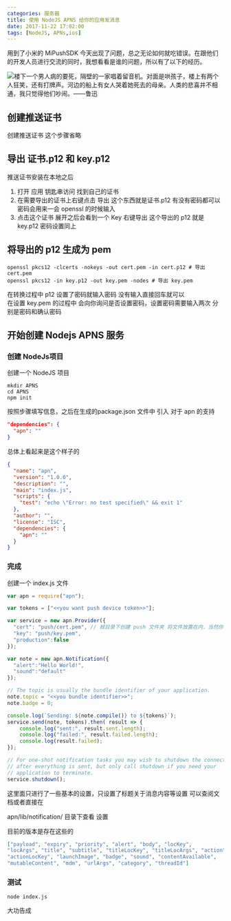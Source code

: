 ```yaml
---
categories: 服务器
title: 使用 NodeJS APNS 给你的应用发消息
date: 2017-11-22 17:02:00
tags: [NodeJS, APNs,ios]
---
```


用到了小米的 MiPushSDK 今天出现了问题，总之无论如何就吃错误。在跟他们的开发人员进行交流的同时，我想看看是谁的问题，所以有了以下的经历。

![楼下一个男人病的要死，隔壁的一家唱着留音机。对面是哄孩子，楼上有两个人狂笑，还有打牌声。河边的船上有女人哭着她死去的母亲。人类的悲喜并不相通，我只觉得他们吵闹。——鲁迅](http://image.msiter.com/stock-photo-236362221.jpg)

<!-- more -->


## 创建推送证书

创建推送证书 这个步骤省略

## 导出 证书.p12 和 key.p12

推送证书安装在本地之后

1. 打开 应用 钥匙串访问 找到自己的证书
2. 在需要导出的证书上右键点击 导出 这个东西就是证书.p12 有没有密码都可以 密码会用来一会 openssl 的时候输入
3. 点击这个证书 展开之后会看到一个 Key 右键导出 这个导出的 p12 就是 key.p12 密码设置同上

## 将导出的 p12 生成为 pem

````shell
openssl pkcs12 -clcerts -nokeys -out cert.pem -in cert.p12 # 导出 cert.pem
openssl pkcs12 -in key.p12 -out key.pem -nodes # 导出 key.pem
````
在转换过程中 p12 设置了密码就输入密码 没有输入直接回车就可以    
在设置 key.pem 的过程中 会向你询问是否设置密码，设置密码需要输入两次 分别是密码和确认密码

## 开始创建 Nodejs APNS 服务

### 创建 NodeJs项目

创建一个 NodeJS 项目

````shell
mkdir APNS
cd APNS
npm init
````

按照步骤填写信息，之后在生成的package.json 文件中 引入 对于 apn  的支持
````json
"dependencies": {
  "apn": ""
}
````
总体上看起来是这个样子的
````json
{
  "name": "apn",
  "version": "1.0.0",
  "description": "",
  "main": "index.js",
  "scripts": {
    "test": "echo \"Error: no test specified\" && exit 1"
  },
  "author": "",
  "license": "ISC",
  "dependencies": {
    "apn": ""
  }
}
````
### 完成

创建一个 index.js 文件

````javascript
var apn = require("apn");

var tokens = ["<<you want push device token>>"];

var service = new apn.Provider({
  "cert": "push/cert.pem", // 根目录下创建 push 文件夹 将文件放置在内，当然你可以放在自己喜欢的位置
  "key": "push/key.pem",
  "production":false
});

var note = new apn.Notification({
  "alert":"Hello World!",
  "sound":"default"
});

// The topic is usually the bundle identifier of your application.
note.topic = "<<you bundle identifier>>";
note.badge = 0;

console.log(`Sending: ${note.compile()} to ${tokens}`);
service.send(note, tokens).then( result => {
    console.log("sent:", result.sent.length);
    console.log("failed:", result.failed.length);
    console.log(result.failed);
});

// For one-shot notification tasks you may wish to shutdown the connection
// after everything is sent, but only call shutdown if you need your
// application to terminate.
service.shutdown();

````

 这里面只进行了一些基本的设置，只设置了标题关于消息内容等设置 可以查阅文档或者直接在

apn/lib/notification/ 目录下查看 设置

目前的版本是存在这些的

````json
["payload", "expiry", "priority", "alert", "body", "locKey",
"locArgs", "title", "subtitle", "titleLocKey", "titleLocArgs", "action",
"actionLocKey", "launchImage", "badge", "sound", "contentAvailable",
"mutableContent", "mdm", "urlArgs", "category", "threadId"]
````

### 测试

````shell
node index.js
````

大功告成
